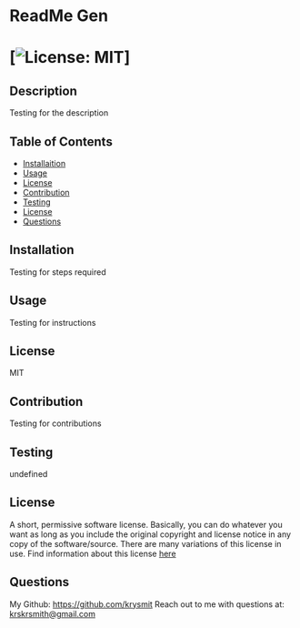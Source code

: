 
  # ReadMe Gen

  # [![License: MIT](https://img.shields.io/badge/License-MIT-yellow.svg)]
        
  ## Description
   Testing for the description


  ## Table of Contents
  * [Installaition](#installation)
  * [Usage](#usage)
  * [License](#license)
  * [Contribution](#contribution)
  * [Testing](#testing)
  * [License](#license)
  * [Questions](#questions)
     
  ## Installation
  Testing for steps required 

  ## Usage
  Testing for instructions

  ## License
  MIT

  ## Contribution
  Testing for contributions

  ## Testing
  undefined

  ## License
  A short, permissive software license. Basically, you can do whatever you want as long as you include the original copyright and license notice in any copy of the software/source.  There are many variations of this license in use.
  Find information about this license [here](https://opensource.org/licenses/MIT)

  ## Questions
  My Github:
  https://github.com/krysmit
  Reach out to me with questions at: krskrsmith@gmail.com
     
